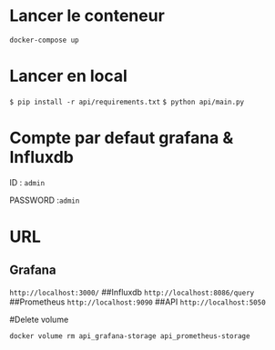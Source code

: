 # Lancer le conteneur
`docker-compose up`

# Lancer en local
`$ pip install -r api/requirements.txt`
`$ python api/main.py`

# Compte par defaut grafana & Influxdb

ID : `admin`

PASSWORD :`admin`

# URL 
## Grafana
`http://localhost:3000/`
##Influxdb
`http://localhost:8086/query`
##Prometheus
`http://localhost:9090`
##API
`http://localhost:5050`

#Delete volume

`docker volume rm api_grafana-storage api_prometheus-storage`

